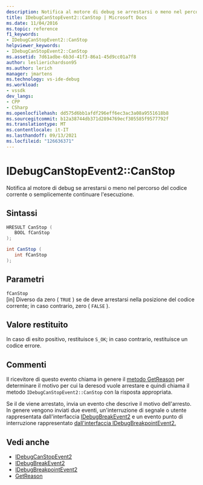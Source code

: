 ```yaml
---
description: Notifica al motore di debug se arrestarsi o meno nel percorso del codice corrente o semplicemente continuare l'esecuzione.
title: IDebugCanStopEvent2::CanStop | Microsoft Docs
ms.date: 11/04/2016
ms.topic: reference
f1_keywords:
- IDebugCanStopEvent2::CanStop
helpviewer_keywords:
- IDebugCanStopEvent2::CanStop
ms.assetid: 7d61adbe-6b3d-41f3-86a1-45d9cc01a7f8
author: leslierichardson95
ms.author: lerich
manager: jmartens
ms.technology: vs-ide-debug
ms.workload:
- vssdk
dev_langs:
- CPP
- CSharp
ms.openlocfilehash: dd575d6bb1afdf296eff6ec3ac3a08a9551618b8
ms.sourcegitcommit: b12a38744db371d2894769ecf305585f9577792f
ms.translationtype: MT
ms.contentlocale: it-IT
ms.lasthandoff: 09/13/2021
ms.locfileid: "126636371"
---
```

# <a name="idebugcanstopevent2canstop"></a>IDebugCanStopEvent2::CanStop
Notifica al motore di debug se arrestarsi o meno nel percorso del codice corrente o semplicemente continuare l'esecuzione.

## <a name="syntax"></a>Sintassi

```cpp
HRESULT CanStop ( 
   BOOL fCanStop
);
```

```csharp
int CanStop ( 
   int fCanStop
);
```

## <a name="parameters"></a>Parametri
`fCanStop`\
[in] Diverso da zero ( `TRUE` ) se de deve arrestarsi nella posizione del codice corrente; in caso contrario, zero ( `FALSE` ).

## <a name="return-value"></a>Valore restituito
 In caso di esito positivo, restituisce `S_OK`; in caso contrario, restituisce un codice errore.

## <a name="remarks"></a>Commenti
 Il ricevitore di questo evento chiama in genere il [metodo GetReason](../../../extensibility/debugger/reference/idebugcanstopevent2-getreason.md) per determinare il motivo per cui la deresod vuole arrestare e quindi chiama il metodo `IDebugCanStopEvent2::CanStop` con la risposta appropriata.

 Se il de viene arrestato, invia un evento che descrive il motivo dell'arresto. In genere vengono inviati due eventi, un'interruzione di segnale o utente rappresentata dall'interfaccia [IDebugBreakEvent2](../../../extensibility/debugger/reference/idebugbreakevent2.md) e un evento punto di interruzione rappresentato [dall'interfaccia IDebugBreakpointEvent2.](../../../extensibility/debugger/reference/idebugbreakpointevent2.md)

## <a name="see-also"></a>Vedi anche
- [IDebugCanStopEvent2](../../../extensibility/debugger/reference/idebugcanstopevent2.md)
- [IDebugBreakEvent2](../../../extensibility/debugger/reference/idebugbreakevent2.md)
- [IDebugBreakpointEvent2](../../../extensibility/debugger/reference/idebugbreakpointevent2.md)
- [GetReason](../../../extensibility/debugger/reference/idebugcanstopevent2-getreason.md)
